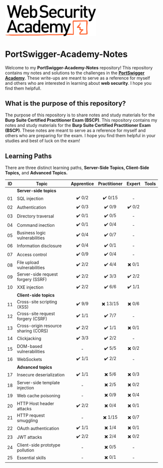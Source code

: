 <h3 align="left">
  <img src="Static/web-security-academy-logo.svg" alt="web-security" width="300px"></a>
</h3>

# PortSwigger-Academy-Notes

Welcome to my **PortSwigger-Academy-Notes** repository! This repository contains my notes and solutions to the challenges in the **[PortSwigger Academy](https://portswigger.net/web-security)**. These write-ups are meant to serve as a reference for myself and others who are interested in learning about **web security**. I hope you find them helpfull.

## What is the purpose of this repository?

The purpose of this repository is to share notes and study materials for the **Burp Suite Certified Practitioner Exam (BSCP)**. This repository contains my notes and study materials for the **Burp Suite Certified Practitioner Exam (BSCP)**. These notes are meant to serve as a reference for myself and others who are preparing for the exam. I hope you find them helpful in your studies and best of luck on the exam!

## Learning Paths

There are three distinct learning paths, **Server-Side Topics, Client-Side Topics,** and **Advanced Topics.**


| ID | Topic | Apprentice | Practitioner | Expert | Tools |
| --- | --- | :---: | :---: | :---: | :---: |
|    | **Server-side topics** ||||
| 01 | SQL injection | :heavy_check_mark: 0/2 | :heavy_check_mark: 0/15 | - |
| 02 | Authentication | :heavy_check_mark: 0/3 | :heavy_check_mark: 0/9 | :heavy_check_mark: 0/2 | 
| 03 | Directory traversal | :heavy_check_mark: 0/1 | :heavy_check_mark: 0/5 | - |
| 04 | Command inection | :heavy_check_mark: 0/1 | :heavy_check_mark: 0/4 | - |
| 05 | Business logic vulnerabilities | :heavy_check_mark: 0/4 | :heavy_check_mark: 0/7 | - |
| 06 | Information disclosure | :heavy_check_mark: 0/4 | :heavy_check_mark: 0/1 | - |
| 07 | Access control | :heavy_check_mark: 0/9 | :heavy_check_mark: 0/4 | - |
| 08 | File upload vulnerabilities | :heavy_check_mark: 2/2 | :heavy_check_mark: 4/4 | :heavy_multiplication_x: 0/1 |
| 09 | Server-side request forgery (SSRF) | :heavy_check_mark: 2/2 | :heavy_check_mark: 3/3 | :heavy_check_mark: 2/2 |
| 10 | XXE injection | :heavy_check_mark: 2/2 | :heavy_check_mark: 6/6 | :heavy_check_mark: 1/1|
|    | **Client-side topics** ||||
| 11 | Cross-site scripting (XSS) | :heavy_check_mark: 9/9 | :heavy_multiplication_x: 13/15 | :heavy_multiplication_x: 0/6 |
| 12 | Cross-site request forgery (CSRF) | :heavy_check_mark: 1/1 | :heavy_check_mark: 7/7 | - |
| 13 | Cross-origin resource sharing (CORS) | :heavy_check_mark: 2/2 | :heavy_check_mark: 1/1 | :heavy_multiplication_x: 0/1  |
| 14 | Clickjacking | :heavy_check_mark: 3/3 | :heavy_check_mark: 2/2 | - |
| 15 | DOM-based vulnerabilities | - | :heavy_check_mark: 5/5 | :heavy_multiplication_x: 0/2 |
| 16 | WebSockets | :heavy_check_mark: 1/1 | :heavy_check_mark: 2/2 | - |
|    | **Advanced topics** ||||
| 17 | Insecure deserialization | :heavy_check_mark: 1/1 | :heavy_multiplication_x: 5/6 | :heavy_multiplication_x: 0/3 |
| 18 | Server-side template injection | - | :heavy_multiplication_x: 2/5 | :heavy_multiplication_x: 0/2 |
| 19 | Web cache poisoning | - | :heavy_multiplication_x: 0/9 | :heavy_multiplication_x: 0/4 |
| 20 | HTTP Host header attacks | :heavy_check_mark: 2/2 | :heavy_multiplication_x: 0/4 | :heavy_multiplication_x: 0/1 |
| 21 | HTTP request smuggling | - | :heavy_multiplication_x: 1/15 | :heavy_multiplication_x: 0/7 |
| 22 | OAuth authentication | :heavy_check_mark: 1/1 | :heavy_multiplication_x: 1/4 | :heavy_multiplication_x: 0/1 |
| 23 | JWT attacks | :heavy_check_mark: 2/2 | :heavy_multiplication_x: 2/4 | :heavy_multiplication_x: 0/2 |
| 24 | Client-side prototype pollution | - | :heavy_multiplication_x: 0/5 | - |
| 25 | Essential skills | - | :heavy_multiplication_x: 0/1 | - |





